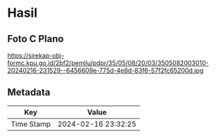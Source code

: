 # Hasil

## Foto C Plano

https://sirekap-obj-formc.kpu.go.id/2bf2/pemilu/pdpr/35/05/08/20/03/3505082003010-20240216-231529--6456609e-775d-4e8d-83f6-57f2fc65200d.jpg


## Metadata

| Key        | Value               |
| ---------- | ------------------- |
| Time Stamp | 2024-02-16 23:32:25 |



